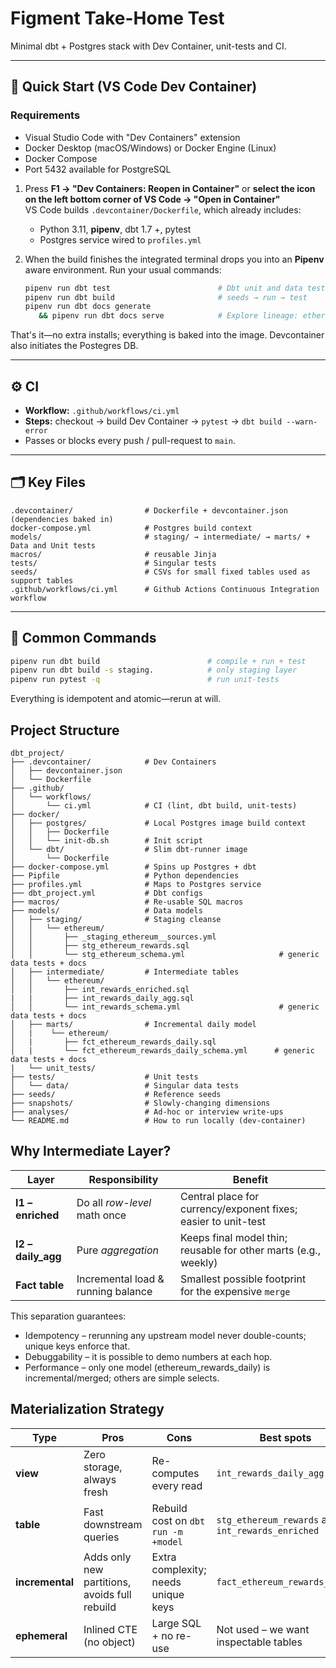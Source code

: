 # Figment Take-Home Test

Minimal dbt + Postgres stack with Dev Container, unit-tests and CI.

---

## 🚀 Quick Start (VS Code Dev Container)

### Requirements
- Visual Studio Code with "Dev Containers" extension
- Docker Desktop (macOS/Windows) or Docker Engine (Linux)
- Docker Compose
- Port 5432 available for PostgreSQL

1. Press **F1 → "Dev Containers: Reopen in Container"** or **select the icon on the left bottom corner of VS Code → "Open in Container"**  
   VS Code builds `.devcontainer/Dockerfile`, which already includes:

   * Python 3.11, **pipenv**, dbt 1.7 +, pytest
   * Postgres service wired to `profiles.yml`

2. When the build finishes the integrated terminal drops you into an
   **Pipenv** aware environment.
   Run your usual commands:

   ```bash
   pipenv run dbt test                        # Dbt unit and data tests
   pipenv run dbt build                       # seeds → run → test
   pipenv run dbt docs generate 
      && pipenv run dbt docs serve            # Explore lineage: ethereum_rewards_raw ➜ stg_* ➜ int_* ➜ fct_*.

   ```

That's it—no extra installs; everything is baked into the image.
Devcontainer also initiates the Postegres DB.

---

## ⚙️ CI

* **Workflow:** `.github/workflows/ci.yml`
* **Steps:** checkout → build Dev Container → `pytest` → `dbt build --warn-error`
* Passes or blocks every push / pull-request to `main`.

---

## 🗂️ Key Files

```
.devcontainer/                # Dockerfile + devcontainer.json (dependencies baked in)
docker-compose.yml            # Postgres build context
models/                       # staging/ → intermediate/ → marts/ + Data and Unit tests
macros/                       # reusable Jinja 
tests/                        # Singular tests
seeds/                        # CSVs for small fixed tables used as support tables
.github/workflows/ci.yml      # Github Actions Continuous Integration workflow
```

---

## 🔧 Common Commands

```bash
pipenv run dbt build                        # compile + run + test
pipenv run dbt build -s staging.            # only staging layer
pipenv run pytest -q                        # run unit-tests
```

Everything is idempotent and atomic—rerun at will.

## Project Structure
```
dbt_project/                
├── .devcontainer/            # Dev Containers
│   ├── devcontainer.json
│   └── Dockerfile
├── .github/
│   └── workflows/            
│       └── ci.yml            # CI (lint, dbt build, unit-tests)
├── docker/
│   ├── postgres/             # Local Postgres image build context
│   │   ├── Dockerfile
│   │   └── init-db.sh        # Init script
│   └── dbt/                  # Slim dbt-runner image
│       └── Dockerfile
├── docker-compose.yml        # Spins up Postgres + dbt
├── Pipfile                   # Python dependencies
├── profiles.yml              # Maps to Postgres service
├── dbt_project.yml           # Dbt configs
├── macros/                   # Re-usable SQL macros
├── models/                   # Data models
│   ├── staging/              # Staging cleanse
│   │   └── ethereum/
│   │       ├── _staging_ethereum__sources.yml
│   │       ├── stg_ethereum_rewards.sql
│   │       └── stg_ethereum_schema.yml                     # generic data tests + docs
│   ├── intermediate/         # Intermediate tables
│   │   └── ethereum/
│   │       ├── int_rewards_enriched.sql
|   |       ├── int_rewards_daily_agg.sql
│   │       └── int_rewards_schema.yml                      # generic data tests + docs
│   ├── marts/                # Incremental daily model
│   |    └── ethereum/
│   |       ├── fct_ethereum_rewards_daily.sql
│   |       └── fct_ethereum_rewards_daily_schema.yml      # generic data tests + docs
|   └── unit_tests/  
├── tests/                    # Unit tests
│   └── data/                 # Singular data tests
├── seeds/                    # Reference seeds
├── snapshots/                # Slowly-changing dimensions
├── analyses/                 # Ad-hoc or interview write-ups
└── README.md                 # How to run locally (dev-container)
```

## Why Intermediate Layer?

| Layer               | Responsibility                     | Benefit                                                         |
| ------------------- | ---------------------------------- | --------------------------------------------------------------- |
| **I1 – enriched**   | Do all *row-level* math once       | Central place for currency/exponent fixes; easier to unit-test  |
| **I2 – daily_agg**  | Pure *aggregation*                 | Keeps final model thin; reusable for other marts (e.g., weekly) |
| **Fact table**      | Incremental load & running balance | Smallest possible footprint for the expensive `merge`           |

This separation guarantees:

- Idempotency – rerunning any upstream model never double-counts; unique keys enforce that.
- Debuggability – it is possible  to demo numbers at each hop.
- Performance – only one model (ethereum_rewards_daily) is incremental/merged; others are simple selects.

## Materialization Strategy

| Type            | Pros                                          | Cons                                | Best spots                            |
| --------------- | --------------------------------------------- | ----------------------------------- | ------------------------------------- |
| **view**        | Zero storage, always fresh                    | Re-computes every read              | `int_rewards_daily_agg`               |
| **table**       | Fast downstream queries                       | Rebuild cost on `dbt run -m +model` | `stg_ethereum_rewards` and `int_rewards_enriched`                |
| **incremental** | Adds only new partitions, avoids full rebuild | Extra complexity; needs unique keys | `fact_ethereum_rewards_daily`         |
| **ephemeral**   | Inlined CTE (no object)                       | Large SQL + no re-use               | Not used – we want inspectable tables |
